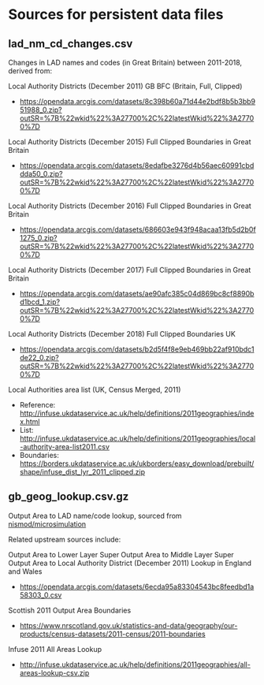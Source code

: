 # Sources for persistent data files

## lad_nm_cd_changes.csv

Changes in LAD names and codes (in Great Britain) between 2011-2018, derived from:

Local Authority Districts (December 2011) GB BFC (Britain, Full, Clipped)
- https://opendata.arcgis.com/datasets/8c398b60a71d44e2bdf8b5b3bb951988_0.zip?outSR=%7B%22wkid%22%3A27700%2C%22latestWkid%22%3A27700%7D

Local Authority Districts (December 2015) Full Clipped Boundaries in Great Britain
- https://opendata.arcgis.com/datasets/8edafbe3276d4b56aec60991cbddda50_0.zip?outSR=%7B%22wkid%22%3A27700%2C%22latestWkid%22%3A27700%7D

Local Authority Districts (December 2016) Full Clipped Boundaries in Great Britain
- https://opendata.arcgis.com/datasets/686603e943f948acaa13fb5d2b0f1275_0.zip?outSR=%7B%22wkid%22%3A27700%2C%22latestWkid%22%3A27700%7D

Local Authority Districts (December 2017) Full Clipped Boundaries in Great Britain
- https://opendata.arcgis.com/datasets/ae90afc385c04d869bc8cf8890bd1bcd_1.zip?outSR=%7B%22wkid%22%3A27700%2C%22latestWkid%22%3A27700%7D

Local Authority Districts (December 2018) Full Clipped Boundaries UK
- https://opendata.arcgis.com/datasets/b2d5f4f8e9eb469bb22af910bdc1de22_0.zip?outSR=%7B%22wkid%22%3A27700%2C%22latestWkid%22%3A27700%7D

Local Authorities area list (UK, Census Merged, 2011)
- Reference: http://infuse.ukdataservice.ac.uk/help/definitions/2011geographies/index.html
- List: http://infuse.ukdataservice.ac.uk/help/definitions/2011geographies/local-authority-area-list2011.csv
- Boundaries: https://borders.ukdataservice.ac.uk/ukborders/easy_download/prebuilt/shape/infuse_dist_lyr_2011_clipped.zip


## gb_geog_lookup.csv.gz

Output Area to LAD name/code lookup, sourced from
[nismod/microsimulation](https://github.com/nismod/microsimulation/blob/master/persistent_data/gb_geog_lookup.csv.gz)

Related upstream sources include:

Output Area to Lower Layer Super Output Area to Middle Layer Super Output Area to Local Authority District (December 2011) Lookup in England and Wales
-  https://opendata.arcgis.com/datasets/6ecda95a83304543bc8feedbd1a58303_0.csv

Scottish 2011 Output Area Boundaries
- https://www.nrscotland.gov.uk/statistics-and-data/geography/our-products/census-datasets/2011-census/2011-boundaries

Infuse 2011 All Areas Lookup
- http://infuse.ukdataservice.ac.uk/help/definitions/2011geographies/all-areas-lookup-csv.zip
